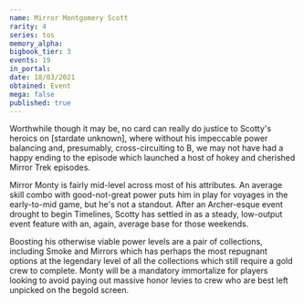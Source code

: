 ```yaml
---
name: Mirror Montgomery Scott
rarity: 4
series: tos
memory_alpha:
bigbook_tier: 3
events: 19
in_portal:
date: 18/03/2021
obtained: Event
mega: false
published: true
---
```


Worthwhile though it may be, no card can really do justice to Scotty's heroics on [stardate unknown], where without his impeccable power balancing and, presumably, cross-circuiting to B, we may not have had a happy ending to the episode which launched a host of hokey and cherished Mirror Trek episodes.

Mirror Monty is fairly mid-level across most of his attributes. An average skill combo with good-not-great power puts him in play for voyages in the early-to-mid game, but he's not a standout. After an Archer-esque event drought to begin Timelines, Scotty has settled in as a steady, low-output event feature with an, again, average base for those weekends.

Boosting his otherwise viable power levels are a pair of collections, including Smoke and Mirrors which has perhaps the most repugnant options at the legendary level of all the collections which still require a gold crew to complete. Monty will be a mandatory immortalize for players looking to avoid paying out massive honor levies to crew who are best left unpicked on the begold screen.
